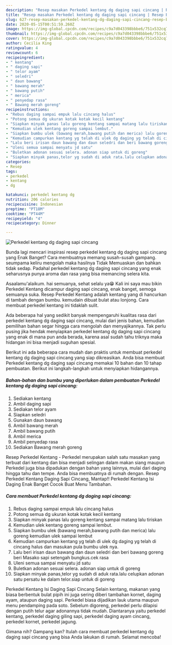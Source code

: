 ```yaml
---
description: "Resep masakan Perkedel kentang dg daging sapi cincang | Resep Bumbu Perkedel kentang dg daging sapi cincang Yang Sempurna"
title: "Resep masakan Perkedel kentang dg daging sapi cincang | Resep Bumbu Perkedel kentang dg daging sapi cincang Yang Sempurna"
slug: 627-resep-masakan-perkedel-kentang-dg-daging-sapi-cincang-resep-bumbu-perkedel-kentang-dg-daging-sapi-cincang-yang-sempurna
date: 2020-05-15T00:51:59.260Z
image: https://img-global.cpcdn.com/recipes/c9a7d043398bbbe6/751x532cq70/perkedel-kentang-dg-daging-sapi-cincang-foto-resep-utama.jpg
thumbnail: https://img-global.cpcdn.com/recipes/c9a7d043398bbbe6/751x532cq70/perkedel-kentang-dg-daging-sapi-cincang-foto-resep-utama.jpg
cover: https://img-global.cpcdn.com/recipes/c9a7d043398bbbe6/751x532cq70/perkedel-kentang-dg-daging-sapi-cincang-foto-resep-utama.jpg
author: Cecilia King
ratingvalue: 4
reviewcount: 6
recipeingredient:
- " kentang"
- " daging sapi"
- " telor ayam"
- " seledri"
- " daun bawang"
- " bawang merah"
- " bawang putih"
- " merica"
- " penyedap rasa"
- " Bawang merah goreng"
recipeinstructions:
- "Rebus daging sampai empuk lalu cincang halus"
- "Potong semua dg ukuran kotak kotak kecil kentang"
- "Siapkan minyak panas lalu goreng kentang sampai matang lalu tiriskan"
- "Kemudian ulek kentang goreng sampai lembut."
- "Siapkan bumbu ulek (bawang merah,bawang putih dan merica) lalu goreng kemudian ulek sampai lembut"
- "Kemudian campurkan kentang yg telah di ulek dg daging yg telah di cincang halus dan masukan pula bumbu ulek nya."
- "Lalu beri irisan daun bawang dan daun seledri dan beri bawang goreng beri Masako sapi setengah bungkus.cek rasa"
- "Uleni semua sampai menyatu jd satu"
- "Buletkan adonan sesuai selera. adonan siap untuk di goreng"
- "Siapkan minyak panas,telor yg sudah di aduk rata.lalu celupkan adonan satu persatu ke dalam telor.siap untuk di goreng"
categories:
- Resep
tags:
- perkedel
- kentang
- dg

katakunci: perkedel kentang dg 
nutrition: 206 calories
recipecuisine: Indonesian
preptime: "PT18M"
cooktime: "PT44M"
recipeyield: "4"
recipecategory: Dinner

---
```



![Perkedel kentang dg daging sapi cincang](https://img-global.cpcdn.com/recipes/c9a7d043398bbbe6/751x532cq70/perkedel-kentang-dg-daging-sapi-cincang-foto-resep-utama.jpg)

Bunda lagi mencari inspirasi resep perkedel kentang dg daging sapi cincang yang Enak Banget? Cara membuatnya memang susah-susah gampang. seumpama keliru mengolah maka hasilnya Tidak Memuaskan dan bahkan tidak sedap. Padahal perkedel kentang dg daging sapi cincang yang enak seharusnya punya aroma dan rasa yang bisa memancing selera kita.

Asaalamu&#39;alaikum. hai semuanya, sehat selalu ya😁 Kali ini saya mau bikin Perkedel Kentang dicampur daging sapi cincang, enak banget, semoga semuanya suka. Resep Perkedel Kentang adalah kentang yang di hancurkan di tambah dengan bumbu. kemudain dibuat bulat atau lonjong. Cara membuat perkedel kentang ini tidaklah sulit.

Ada beberapa hal yang sedikit banyak mempengaruhi kualitas rasa dari perkedel kentang dg daging sapi cincang, mulai dari jenis bahan, kemudian pemilihan bahan segar hingga cara mengolah dan menyajikannya. Tak perlu pusing jika hendak menyiapkan perkedel kentang dg daging sapi cincang yang enak di mana pun anda berada, karena asal sudah tahu triknya maka hidangan ini bisa menjadi suguhan spesial.


Berikut ini ada beberapa cara mudah dan praktis untuk membuat perkedel kentang dg daging sapi cincang yang siap dikreasikan. Anda bisa membuat Perkedel kentang dg daging sapi cincang memakai 10 bahan dan 10 tahap pembuatan. Berikut ini langkah-langkah untuk menyiapkan hidangannya.

<!--inarticleads1-->

##### Bahan-bahan dan bumbu yang diperlukan dalam pembuatan Perkedel kentang dg daging sapi cincang:

1. Sediakan  kentang
1. Ambil  daging sapi
1. Sediakan  telor ayam
1. Siapkan  seledri
1. Gunakan  daun bawang
1. Ambil  bawang merah
1. Ambil  bawang putih
1. Ambil  merica
1. Ambil  penyedap rasa
1. Sediakan  Bawang merah goreng


Resep Perkedel Kentang - Perkedel merupakan salah satu masakan yang terbuat dari kentang dan bisa menjadi selingan dalam makan siang maupun Perkedel juga bisa dipadukan dengan bahan yang lainnya, mulai dari daging hingga tahu dan tempe. Anda bisa membuatnya di rumah dengan. Resep Perkedel Kentang Daging Sapi Cincang, Mantap!! Perkedel Kentang Isi Daging Enak Banget Cocok Buat Menu Tambahan. 

<!--inarticleads2-->

##### Cara membuat Perkedel kentang dg daging sapi cincang:

1. Rebus daging sampai empuk lalu cincang halus
1. Potong semua dg ukuran kotak kotak kecil kentang
1. Siapkan minyak panas lalu goreng kentang sampai matang lalu tiriskan
1. Kemudian ulek kentang goreng sampai lembut.
1. Siapkan bumbu ulek (bawang merah,bawang putih dan merica) lalu goreng kemudian ulek sampai lembut
1. Kemudian campurkan kentang yg telah di ulek dg daging yg telah di cincang halus dan masukan pula bumbu ulek nya.
1. Lalu beri irisan daun bawang dan daun seledri dan beri bawang goreng beri Masako sapi setengah bungkus.cek rasa
1. Uleni semua sampai menyatu jd satu
1. Buletkan adonan sesuai selera. adonan siap untuk di goreng
1. Siapkan minyak panas,telor yg sudah di aduk rata.lalu celupkan adonan satu persatu ke dalam telor.siap untuk di goreng


Perkedel Kentang Isi Daging Sapi Cincang Selain kentang, makanan yang biasa berbentuk bulat pipih ini juga sering diberi tambahan kornet, daging ayam, ataupun daging sapi. Perkedel biasa dijadikan lauk utama maupun menu pendamping pada soto. Sebelum digoreng, perkedel perlu dilapisi dengan putih telur agar adonannya tidak mudah. Diantaranya yaitu perkedel kentang, perkedel daging giling sapi, perkedel daging ayam cincang, perkedel kornet, perkedel jagung. 

Gimana nih? Gampang kan? Itulah cara membuat perkedel kentang dg daging sapi cincang yang bisa Anda lakukan di rumah. Selamat mencoba!
